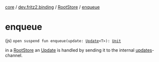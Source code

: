 [core](../../index.md) / [dev.fritz2.binding](../index.md) / [RootStore](index.md) / [enqueue](./enqueue.md)

# enqueue

(js) `open suspend fun enqueue(update: `[`Update`](../-update.md)`<T>): `[`Unit`](https://kotlinlang.org/api/latest/jvm/stdlib/kotlin/-unit/index.html)

in a [RootStore](index.md) an [Update](../-update.md) is handled by sending it to the internal [updates](#)-channel.

